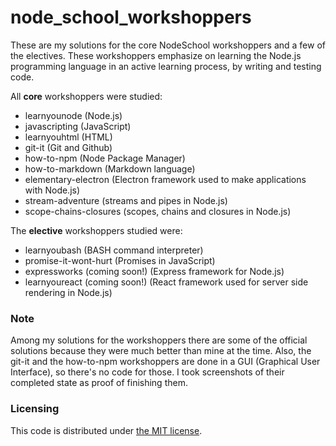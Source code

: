 # node_school_workshoppers

These are my solutions for the core NodeSchool workshoppers and a few of the electives. These workshoppers emphasize on learning the Node.js programming language in an active learning process, by writing and testing code.

All **core** workshoppers were studied:

- learnyounode (Node.js) 
- javascripting (JavaScript)
- learnyouhtml (HTML)
- git-it (Git and Github)
- how-to-npm (Node Package Manager)
- how-to-markdown (Markdown language)
- elementary-electron (Electron framework used to make applications with Node.js)
- stream-adventure (streams and pipes in Node.js)
- scope-chains-closures (scopes, chains and closures in Node.js)

The **elective** workshoppers studied were:

- learnyoubash (BASH command interpreter)
- promise-it-wont-hurt (Promises in JavaScript)
- expressworks (coming soon!) (Express framework for Node.js)
- learnyoureact (coming soon!) (React framework used for server side rendering in Node.js)

### Note
Among my solutions for the workshoppers there are some of the official solutions because they were much better than mine at the time. Also, the git-it and the how-to-npm workshoppers are done in a GUI (Graphical User Interface), so there's no code for those. I took screenshots of their completed state as proof of finishing them.

### Licensing
This code is distributed under [the MIT license](https://github.com/sindelio/node_school_workshoppers/blob/master/LICENSE).
